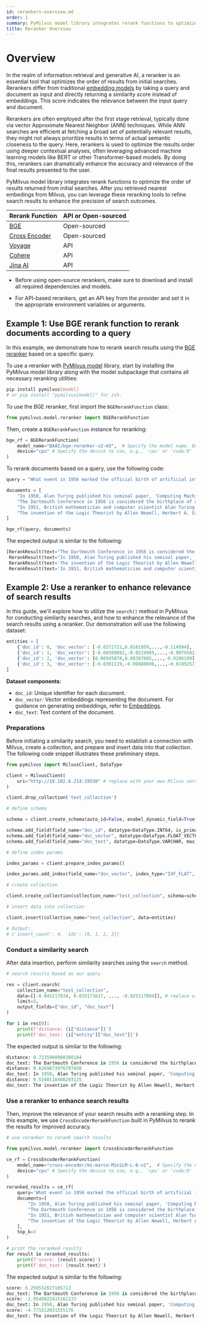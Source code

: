 ```yaml
---
id: rerankers-overview.md
order: 1
summary: PyMilvus model library integrates rerank functions to optimize the order of results returned from initial searches.
title: Reranker Overview
---
```


# Overview

In the realm of information retrieval and generative AI, a reranker is an essential tool that optimizes the order of results from initial searches. Rerankers differ from traditional [embedding models](embeddings.md) by taking a query and document as input and directly returning a similarity score instead of embeddings. This score indicates the relevance between the input query and document.

Rerankers are often employed after the first stage retrieval, typically done via vector Approximate Nearest Neighbor (ANN) techniques. While ANN searches are efficient at fetching a broad set of potentially relevant results, they might not always prioritize results in terms of actual semantic closeness to the query. Here, rerankers is used to optimize the results order using deeper contextual analyses, often leveraging advanced machine learning models like BERT or other Transformer-based models. By doing this, rerankers can dramatically enhance the accuracy and relevance of the final results presented to the user.

PyMilvus model library integrates rerank functions to optimize the order of results returned from initial searches. After you retrieved nearest embedings from Milvus, you can leverage these reranking tools to refine search results to enhance the precision of search outcomes.

| Rerank Function | API or Open-sourced |
| --------------- | ------------------- |
| [BGE](https://milvus.io/api-reference/pymilvus/v2.4.x/Rerankers/BGERerankFunction/BGERerankFunction.md)     | Open-sourced        |
| [Cross Encoder](https://milvus.io/api-reference/pymilvus/v2.4.x/Rerankers/CrossEncoderRerankFunction/CrossEncoderRerankFunction.md)   | Open-sourced        |
| [Voyage](https://milvus.io/api-reference/pymilvus/v2.4.x/Rerankers/VoyageRerankFunction/VoyageRerankFunction.md)        | API                 |
| [Cohere](https://milvus.io/api-reference/pymilvus/v2.4.x/Rerankers/CohereRerankFunction/CohereRerankFunction.md)          | API                 |
| [Jina AI](https://milvus.io/api-reference/pymilvus/v2.4.x/Rerankers/JinaRerankFunction/JinaRerankFunction.md)          | API                 |

<div class="alert note">

- Before using open-source rerankers, make sure to download and install all required dependencies and models.

- For API-based rerankers, get an API key from the provider and set it in the appropriate environment variables or arguments.

</div>

## Example 1: Use BGE rerank function to rerank documents according to a query

In this example, we demonstrate how to rerank search results using the [BGE reranker](rerankers-bge.md) based on a specific query.

To use a reranker with [PyMilvus model](https://github.com/milvus-io/milvus-model) library, start by installing the PyMilvus model library along with the model subpackage that contains all necessary reranking utilities:

```bash
pip install pymilvus[model]
# or pip install "pymilvus[model]" for zsh.
```

To use the BGE reranker, first import the `BGERerankFunction` class:

```python
from pymilvus.model.reranker import BGERerankFunction
```

Then, create a `BGERerankFunction` instance for reranking:

```python
bge_rf = BGERerankFunction(
    model_name="BAAI/bge-reranker-v2-m3",  # Specify the model name. Defaults to `BAAI/bge-reranker-v2-m3`.
    device="cpu" # Specify the device to use, e.g., 'cpu' or 'cuda:0'
)
```

To rerank documents based on a query, use the following code:

```python
query = "What event in 1956 marked the official birth of artificial intelligence as a discipline?"

documents = [
    "In 1950, Alan Turing published his seminal paper, 'Computing Machinery and Intelligence,' proposing the Turing Test as a criterion of intelligence, a foundational concept in the philosophy and development of artificial intelligence.",
    "The Dartmouth Conference in 1956 is considered the birthplace of artificial intelligence as a field; here, John McCarthy and others coined the term 'artificial intelligence' and laid out its basic goals.",
    "In 1951, British mathematician and computer scientist Alan Turing also developed the first program designed to play chess, demonstrating an early example of AI in game strategy.",
    "The invention of the Logic Theorist by Allen Newell, Herbert A. Simon, and Cliff Shaw in 1955 marked the creation of the first true AI program, which was capable of solving logic problems, akin to proving mathematical theorems."
]

bge_rf(query, documents)
```

The expected output is similar to the following:

```python
[RerankResult(text="The Dartmouth Conference in 1956 is considered the birthplace of artificial intelligence as a field; here, John McCarthy and others coined the term 'artificial intelligence' and laid out its basic goals.", score=0.9911615761470803, index=1),
 RerankResult(text="In 1950, Alan Turing published his seminal paper, 'Computing Machinery and Intelligence,' proposing the Turing Test as a criterion of intelligence, a foundational concept in the philosophy and development of artificial intelligence.", score=0.0326971950177779, index=0),
 RerankResult(text='The invention of the Logic Theorist by Allen Newell, Herbert A. Simon, and Cliff Shaw in 1955 marked the creation of the first true AI program, which was capable of solving logic problems, akin to proving mathematical theorems.', score=0.006514905766152258, index=3),
 RerankResult(text='In 1951, British mathematician and computer scientist Alan Turing also developed the first program designed to play chess, demonstrating an early example of AI in game strategy.', score=0.0042116724917325935, index=2)]
```

## Example 2: Use a reranker to enhance relevance of search results

In this guide, we'll explore how to utilize the `search()` method in PyMilvus for conducting similarity searches, and how to enhance the relevance of the search results using a reranker. Our demonstration will use the following dataset:

```python
entities = [
    {'doc_id': 0, 'doc_vector': [-0.0372721,0.0101959,...,-0.114994], 'doc_text': "In 1950, Alan Turing published his seminal paper, 'Computing Machinery and Intelligence,' proposing the Turing Test as a criterion of intelligence, a foundational concept in the philosophy and development of artificial intelligence."}, 
    {'doc_id': 1, 'doc_vector': [-0.00308882,-0.0219905,...,-0.00795811], 'doc_text': "The Dartmouth Conference in 1956 is considered the birthplace of artificial intelligence as a field; here, John McCarthy and others coined the term 'artificial intelligence' and laid out its basic goals."}, 
    {'doc_id': 2, 'doc_vector': [0.00945078,0.00397605,...,-0.0286199], 'doc_text': 'In 1951, British mathematician and computer scientist Alan Turing also developed the first program designed to play chess, demonstrating an early example of AI in game strategy.'}, 
    {'doc_id': 3, 'doc_vector': [-0.0391119,-0.00880096,...,-0.0109257], 'doc_text': 'The invention of the Logic Theorist by Allen Newell, Herbert A. Simon, and Cliff Shaw in 1955 marked the creation of the first true AI program, which was capable of solving logic problems, akin to proving mathematical theorems.'}
]
```

__Dataset components__:

- `doc_id`: Unique identifier for each document.
- `doc_vector`: Vector embeddings representing the document. For guidance on generating embeddings, refer to [Embeddings](embeddings.md).
- `doc_text`: Text content of the document.

### Preparations

Before initiating a similarity search, you need to establish a connection with Milvus, create a collection, and prepare and insert data into that collection. The following code snippet illustrates these preliminary steps.

```python
from pymilvus import MilvusClient, DataType

client = MilvusClient(
    uri="http://10.102.6.214:19530" # replace with your own Milvus server address
)

client.drop_collection('test_collection')

# define schema

schema = client.create_schema(auto_id=False, enabel_dynamic_field=True)

schema.add_field(field_name="doc_id", datatype=DataType.INT64, is_primary=True, description="document id")
schema.add_field(field_name="doc_vector", datatype=DataType.FLOAT_VECTOR, dim=384, description="document vector")
schema.add_field(field_name="doc_text", datatype=DataType.VARCHAR, max_length=65535, description="document text")

# define index params

index_params = client.prepare_index_params()

index_params.add_index(field_name="doc_vector", index_type="IVF_FLAT", metric_type="IP", params={"nlist": 128})

# create collection

client.create_collection(collection_name="test_collection", schema=schema, index_params=index_params)

# insert data into collection

client.insert(collection_name="test_collection", data=entities)

# Output:
# {'insert_count': 4, 'ids': [0, 1, 2, 3]}
```

### Conduct a similarity search

After data insertion, perform similarity searches using the `search` method.

```python
# search results based on our query

res = client.search(
    collection_name="test_collection",
    data=[[-0.045217834, 0.035171617, ..., -0.025117004]], # replace with your query vector
    limit=3,
    output_fields=["doc_id", "doc_text"]
)

for i in res[0]:
    print(f'distance: {i["distance"]}')
    print(f'doc_text: {i["entity"]["doc_text"]}')
```

The expected output is similar to the following:

```python
distance: 0.7235960960388184
doc_text: The Dartmouth Conference in 1956 is considered the birthplace of artificial intelligence as a field; here, John McCarthy and others coined the term 'artificial intelligence' and laid out its basic goals.
distance: 0.6269873976707458
doc_text: In 1950, Alan Turing published his seminal paper, 'Computing Machinery and Intelligence,' proposing the Turing Test as a criterion of intelligence, a foundational concept in the philosophy and development of artificial intelligence.
distance: 0.5340118408203125
doc_text: The invention of the Logic Theorist by Allen Newell, Herbert A. Simon, and Cliff Shaw in 1955 marked the creation of the first true AI program, which was capable of solving logic problems, akin to proving mathematical theorems.
```

### Use a reranker to enhance search results

Then, improve the relevance of your search results with a reranking step. In this example, we use `CrossEncoderRerankFunction` built in PyMilvus to rerank the results for improved accuracy.

```python
# use reranker to rerank search results

from pymilvus.model.reranker import CrossEncoderRerankFunction

ce_rf = CrossEncoderRerankFunction(
    model_name="cross-encoder/ms-marco-MiniLM-L-6-v2",  # Specify the model name.
    device="cpu" # Specify the device to use, e.g., 'cpu' or 'cuda:0'
)

reranked_results = ce_rf(
    query='What event in 1956 marked the official birth of artificial intelligence as a discipline?',
    documents=[
        "In 1950, Alan Turing published his seminal paper, 'Computing Machinery and Intelligence,' proposing the Turing Test as a criterion of intelligence, a foundational concept in the philosophy and development of artificial intelligence.",
        "The Dartmouth Conference in 1956 is considered the birthplace of artificial intelligence as a field; here, John McCarthy and others coined the term 'artificial intelligence' and laid out its basic goals.",
        "In 1951, British mathematician and computer scientist Alan Turing also developed the first program designed to play chess, demonstrating an early example of AI in game strategy.",
        "The invention of the Logic Theorist by Allen Newell, Herbert A. Simon, and Cliff Shaw in 1955 marked the creation of the first true AI program, which was capable of solving logic problems, akin to proving mathematical theorems."
    ],
    top_k=3
)

# print the reranked results
for result in reranked_results:
    print(f'score: {result.score}')
    print(f'doc_text: {result.text}')
```

The expected output is similar to the following:

```python
score: 6.250532627105713
doc_text: The Dartmouth Conference in 1956 is considered the birthplace of artificial intelligence as a field; here, John McCarthy and others coined the term 'artificial intelligence' and laid out its basic goals.
score: -2.9546022415161133
doc_text: In 1950, Alan Turing published his seminal paper, 'Computing Machinery and Intelligence,' proposing the Turing Test as a criterion of intelligence, a foundational concept in the philosophy and development of artificial intelligence.
score: -4.771512031555176
doc_text: The invention of the Logic Theorist by Allen Newell, Herbert A. Simon, and Cliff Shaw in 1955 marked the creation of the first true AI program, which was capable of solving logic problems, akin to proving mathematical theorems.
```

